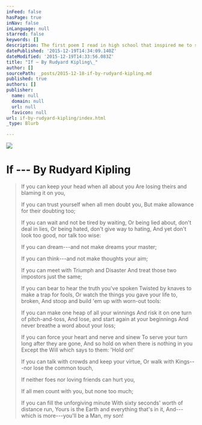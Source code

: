 ```yaml
---
inFeed: false
hasPage: true
inNav: false
inLanguage: null
starred: false
keywords: []
description: The first poem I read in high school that inspired me to start learning about personal development
datePublished: '2015-12-19T14:34:09.140Z'
dateModified: '2015-12-19T14:33:56.083Z'
title: "If — By Rudyard Kipling\_"
author: []
sourcePath: _posts/2015-12-18-if-by-rudyard-kipling.md
published: true
authors: []
publisher:
  name: null
  domain: null
  url: null
  favicon: null
url: if-by-rudyard-kipling/index.html
_type: Blurb

---
```

![](https://s3-us-west-2.amazonaws.com/the-grid-img/p/ad4d9684992c7ce989d5ece75c84e0efd69d1dda.jpg)

# If --- By Rudyard Kipling 
> 
> If you can keep your head when all about you Are losing theirs and blaming it on you, 
> 
> If you can trust yourself when all men doubt you, But make allowance for their doubting too; 
> 
> If you can wait and not be tired by waiting, Or being lied about, don't deal in lies, Or being hated, don't give way to hating, And yet don't look too good, nor talk too wise: 
> 
> If you can dream---and not make dreams your master; 
> 
> If you can think---and not make thoughts your aim; 
> 
> If you can meet with Triumph and Disaster And treat those two impostors just the same; 
> 
> If you can bear to hear the truth you've spoken Twisted by knaves to make a trap for fools, Or watch the things you gave your life to, broken, And stoop and build 'em up with worn-out tools: 
> 
> If you can make one heap of all your winnings And risk it on one turn of pitch-and-toss, And lose, and start again at your beginnings And never breathe a word about your loss; 
> 
> If you can force your heart and nerve and sinew To serve your turn long after they are gone, And so hold on when there is nothing in you Except the Will which says to them: 'Hold on!' 
> 
> If you can talk with crowds and keep your virtue, Or walk with Kings---nor lose the common touch, 
> 
> If neither foes nor loving friends can hurt you, 
> 
> If all men count with you, but none too much; 
> 
> If you can fill the unforgiving minute With sixty seconds' worth of distance run, Yours is the Earth and everything that's in it, And---which is more---you'll be a Man, my son!
> 
>